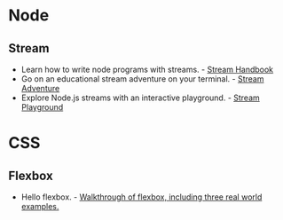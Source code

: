# Node
## Stream
- Learn how to write node programs with streams. - [Stream Handbook](https://github.com/substack/stream-handbook)
- Go on an educational stream adventure on your terminal. - [Stream Adventure](https://github.com/substack/stream-adventure)
- Explore Node.js streams with an interactive playground. - [Stream Playground](https://github.com/jeresig/node-stream-playground)

# CSS
## Flexbox
- Hello flexbox. - [Walkthrough of flexbox, including three real world examples. ](http://www.sketchingwithcss.com/flexbox-tutorial/)
